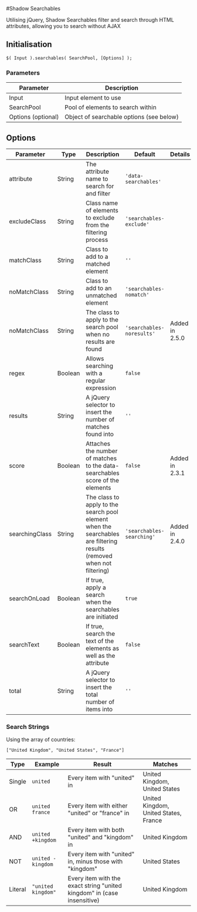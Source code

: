 #Shadow Searchables

Utilising jQuery, Shadow Searchables filter and search through HTML attributes, allowing you to search without AJAX



## Initialisation

`$( Input ).searchables( SearchPool, [Options] );`



### Parameters

Parameter | Description
--- | ---
Input | Input element to use
SearchPool | Pool of elements to search within
Options (optional) | Object of searchable options (see below)



## Options

Parameter | Type | Description | Default | Details
--- | --- | --- | --- | ---
attribute | String | The attribute name to search for and filter | `'data-searchables'` |
excludeClass | String | Class name of elements to exclude from the filtering process | `'searchables-exclude'` |
matchClass | String | Class to add to a matched element | `''` |
noMatchClass | String | Class to add to an unmatched element | `'searchables-nomatch'` |
noMatchClass | String | The class to apply to the search pool when no results are found | `'searchables-noresults'` | Added in 2.5.0
regex | Boolean | Allows searching with a regular expression | `false`
results | String | A jQuery selector to insert the number of matches found into | `''` |
score | Boolean | Attaches the number of matches to the data-searchables score of the elements | `false` | Added in 2.3.1
searchingClass | String | The class to apply to the search pool element when the searchables are filtering results (removed when not filtering) | `'searchables-searching'` | Added in 2.4.0
searchOnLoad | Boolean | If true, apply a search when the searchables are initiated | `true` |
searchText | Boolean | If true, search the text of the elements as well as the attribute | `false` |
total | String | A jQuery selector to insert the total number of items into | `''` |



### Search Strings

Using the array of countries:

`["United Kingdom", "United States", "France"]`

Type | Example | Result | Matches
--- | --- | --- | ---
Single | `united` | Every item with "united" in | United Kingdom, United States
OR | `united france` | Every item with either "united" or "france" in | United Kingdom, United States, France
AND | `united +kingdom` | Every item with both "united" and "kingdom" in | United Kingdom
NOT | `united -kingdom` | Every item with "united" in, minus those with "kingdom" | United States
Literal | `"united kingdom"` | Every item with the exact string "united kingdom" in (case insensitive) | United Kingdom
